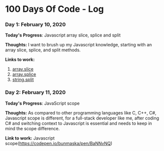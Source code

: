 # 100 Days Of Code - Log

### Day 1: February 10, 2020

**Today's Progress**: Javascript array slice, splice and split

**Thoughts:** I want to brush up my Javascript knowledge, starting with an array slice, splice, and split methods.

**Links to work:** 
1. [array.slice](https://codepen.io/bunmaska/pen/abOOoGw)
2. [array.splice](https://codepen.io/bunmaska/pen/poJJzKj)
3. [string.split](https://codepen.io/bunmaska/pen/RwPPbJY)


### Day 2: February 11, 2020

**Today's Progress**: JavaScript scope

**Thoughts:** As compared to other programming languages like C, C++, C#, Javascript scope is different, for a full-stack developer like me, after coding C# and switching context to Javascript is essential and needs to keep in mind the scope difference.

**Link to work:** Javascript scope(https://codepen.io/bunmaska/pen/BaNNvNQ)


